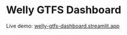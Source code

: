 # Welly GTFS Dashboard
Live demo: [welly-gtfs-dashboard.streamlit.app](https://welly-gtfs-dashboard.streamlit.app/)
